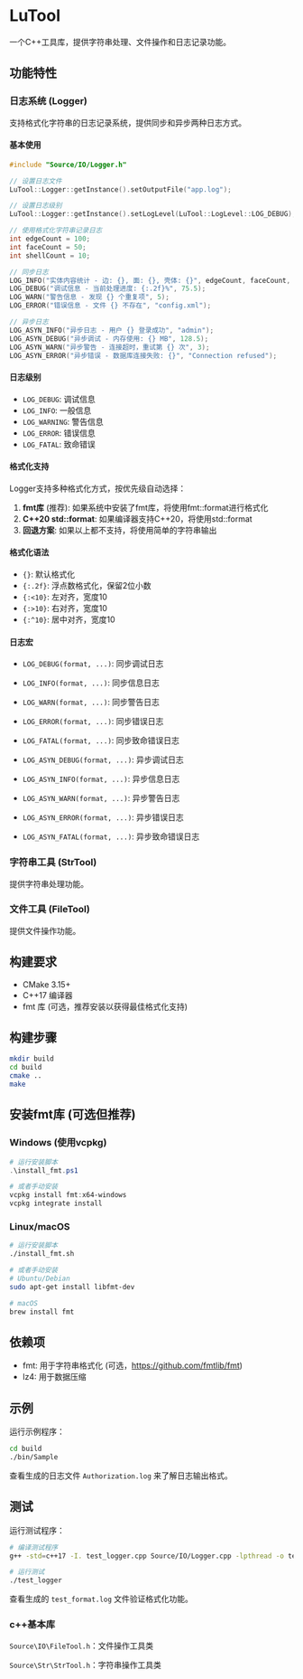 # LuTool

一个C++工具库，提供字符串处理、文件操作和日志记录功能。

## 功能特性

### 日志系统 (Logger)
支持格式化字符串的日志记录系统，提供同步和异步两种日志方式。

#### 基本使用

```cpp
#include "Source/IO/Logger.h"

// 设置日志文件
LuTool::Logger::getInstance().setOutputFile("app.log");

// 设置日志级别
LuTool::Logger::getInstance().setLogLevel(LuTool::LogLevel::LOG_DEBUG);

// 使用格式化字符串记录日志
int edgeCount = 100;
int faceCount = 50;
int shellCount = 10;

// 同步日志
LOG_INFO("实体内容统计 - 边: {}, 面: {}, 壳体: {}", edgeCount, faceCount, shellCount);
LOG_DEBUG("调试信息 - 当前处理进度: {:.2f}%", 75.5);
LOG_WARN("警告信息 - 发现 {} 个重复项", 5);
LOG_ERROR("错误信息 - 文件 {} 不存在", "config.xml");

// 异步日志
LOG_ASYN_INFO("异步日志 - 用户 {} 登录成功", "admin");
LOG_ASYN_DEBUG("异步调试 - 内存使用: {} MB", 128.5);
LOG_ASYN_WARN("异步警告 - 连接超时，重试第 {} 次", 3);
LOG_ASYN_ERROR("异步错误 - 数据库连接失败: {}", "Connection refused");
```

#### 日志级别
- `LOG_DEBUG`: 调试信息
- `LOG_INFO`: 一般信息
- `LOG_WARNING`: 警告信息
- `LOG_ERROR`: 错误信息
- `LOG_FATAL`: 致命错误

#### 格式化支持
Logger支持多种格式化方式，按优先级自动选择：

1. **fmt库** (推荐): 如果系统中安装了fmt库，将使用fmt::format进行格式化
2. **C++20 std::format**: 如果编译器支持C++20，将使用std::format
3. **回退方案**: 如果以上都不支持，将使用简单的字符串输出

#### 格式化语法
- `{}`: 默认格式化
- `{:.2f}`: 浮点数格式化，保留2位小数
- `{:<10}`: 左对齐，宽度10
- `{:>10}`: 右对齐，宽度10
- `{:^10}`: 居中对齐，宽度10

#### 日志宏
- `LOG_DEBUG(format, ...)`: 同步调试日志
- `LOG_INFO(format, ...)`: 同步信息日志
- `LOG_WARN(format, ...)`: 同步警告日志
- `LOG_ERROR(format, ...)`: 同步错误日志
- `LOG_FATAL(format, ...)`: 同步致命错误日志

- `LOG_ASYN_DEBUG(format, ...)`: 异步调试日志
- `LOG_ASYN_INFO(format, ...)`: 异步信息日志
- `LOG_ASYN_WARN(format, ...)`: 异步警告日志
- `LOG_ASYN_ERROR(format, ...)`: 异步错误日志
- `LOG_ASYN_FATAL(format, ...)`: 异步致命错误日志

### 字符串工具 (StrTool)
提供字符串处理功能。

### 文件工具 (FileTool)
提供文件操作功能。

## 构建要求

- CMake 3.15+
- C++17 编译器
- fmt 库 (可选，推荐安装以获得最佳格式化支持)

## 构建步骤

```bash
mkdir build
cd build
cmake ..
make
```

## 安装fmt库 (可选但推荐)

### Windows (使用vcpkg)
```powershell
# 运行安装脚本
.\install_fmt.ps1

# 或者手动安装
vcpkg install fmt:x64-windows
vcpkg integrate install
```

### Linux/macOS
```bash
# 运行安装脚本
./install_fmt.sh

# 或者手动安装
# Ubuntu/Debian
sudo apt-get install libfmt-dev

# macOS
brew install fmt
```

## 依赖项

- fmt: 用于字符串格式化 (可选，https://github.com/fmtlib/fmt)
- lz4: 用于数据压缩

## 示例

运行示例程序：
```bash
cd build
./bin/Sample
```

查看生成的日志文件 `Authorization.log` 来了解日志输出格式。

## 测试

运行测试程序：
```bash
# 编译测试程序
g++ -std=c++17 -I. test_logger.cpp Source/IO/Logger.cpp -lpthread -o test_logger

# 运行测试
./test_logger
```

查看生成的 `test_format.log` 文件验证格式化功能。

### c++基本库

`Source\IO\FileTool.h`：文件操作工具类

`Source\Str\StrTool.h`：字符串操作工具类

